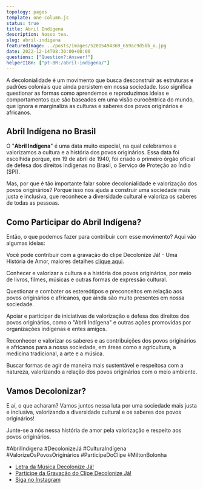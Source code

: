 ```yaml
---
topology: pages
template: one-column.js
status: true
title: Abril Indígena
description: Nosso tea.
slug: abril-indigena
featuredImage: ../posts/images/52015494369_659ac9d5bb_o.jpg
date: 2022-12-14T08:30:00+00:00
questions: ["Question?:Answer!"]
helperI18n: ["pt-BR:/abril-indigena/"]
---
```


A decolonialidade é um movimento que busca desconstruir as estruturas e padrões coloniais que ainda persistem em nossa sociedade. Isso significa questionar as formas como aprendemos e reproduzimos ideias e comportamentos que são baseados em uma visão eurocêntrica do mundo, que ignora e marginaliza as culturas e saberes dos povos originários e africanos.

## Abril Indígena no Brasil

O "**Abril Indígena**" é uma data muito especial, na qual celebramos e valorizamos a cultura e a história dos povos originários. Essa data foi escolhida porque, em 19 de abril de 1940, foi criado o primeiro órgão oficial de defesa dos direitos indígenas no Brasil, o Serviço de Proteção ao Índio (SPI).

Mas, por que é tão importante falar sobre decolonialidade e valorização dos povos originários? Porque isso nos ajuda a construir uma sociedade mais justa e inclusiva, que reconhece a diversidade cultural e valoriza os saberes de todas as pessoas.

## Como Participar do Abril Indígena?

Então, o que podemos fazer para contribuir com esse movimento? Aqui vão algumas ideias:

Você pode contribuir com a gravação do clipe Decolonize Já! - Uma História de Amor, maiores detalhes [clique aqui](/clipe/).

Conhecer e valorizar a cultura e a história dos povos originários, por meio de livros, filmes, músicas e outras formas de expressão cultural.

Questionar e combater os estereótipos e preconceitos em relação aos povos originários e africanos, que ainda são muito presentes em nossa sociedade.

Apoiar e participar de iniciativas de valorização e defesa dos direitos dos povos originários, como o "Abril Indígena" e outras ações promovidas por organizações indígenas e entes amigos.

Reconhecer e valorizar os saberes e as contribuições dos povos originários e africanos para a nossa sociedade, em áreas como a agricultura, a medicina tradicional, a arte e a música.

Buscar formas de agir de maneira mais sustentável e respeitosa com a natureza, valorizando a relação dos povos originários com o meio ambiente.

## Vamos Decolonizar?

E aí, o que acharam? Vamos juntos nessa luta por uma sociedade mais justa e inclusiva, valorizando a diversidade cultural e os saberes dos povos originários!

Junte-se a nós nessa história de amor pela valorização e respeito aos povos originários.

#AbrilIndígena #DecolonizeJá #CulturaIndígena #ValorizeOsPovosOriginários #ParticipeDoClipe #MiltonBolonha

- [Letra da Música Decolonize Já!](/decolonize-ja/)
- [Participe da Gravação do Clipe Decolonize Já!](/clipe/)
- [Siga no Instagram](https://instagram.com/miltonbolonha_)
